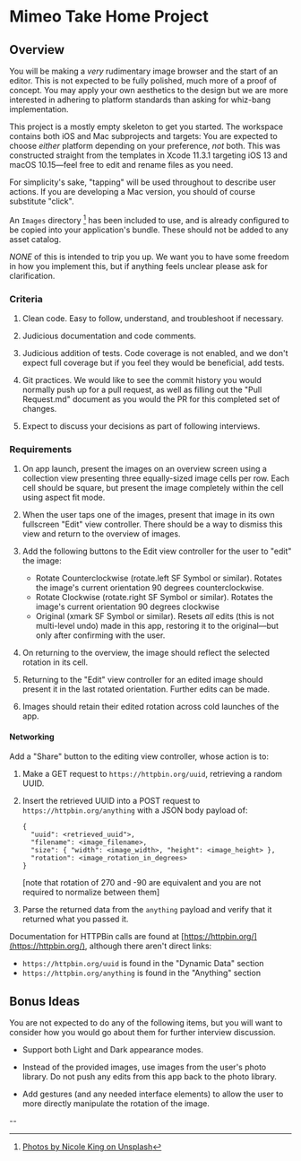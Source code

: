 # Mimeo Take Home Project

## Overview

You will be making a _very_ rudimentary image browser and the start of an editor. This is not expected to be fully polished, much more of a proof of concept. You may apply your own aesthetics to the design but we are more interested in adhering to platform standards than asking for whiz-bang implementation.

This project is a mostly empty skeleton to get you started. The workspace contains both iOS and Mac subprojects and targets: You are expected to choose _either_ platform depending on your preference, _not_ both. This was constructed straight from the templates in Xcode 11.3.1 targeting iOS 13 and macOS 10.15—feel free to edit and rename files as you need.

For simplicity's sake, "tapping" will be used throughout to describe user actions. If you are developing a Mac version, you should of course substitute "click".

An `Images` directory [^1] has been included to use, and is already configured to be copied into your application's bundle. These should not be added to any asset catalog.

*NONE* of this is intended to trip you up. We want you to have some freedom in how you implement this, but if anything feels unclear please ask for clarification.

### Criteria

1. Clean code. Easy to follow, understand, and troubleshoot if necessary.

2. Judicious documentation and code comments.

3. Judicious addition of tests. Code coverage is not enabled, and we don't expect full coverage but if you feel they would be beneficial, add tests. 

4. Git practices. We would like to see the commit history you would normally push up for a pull request, as well as filling out the "Pull Request.md" document as you would the PR for this completed set of changes.

5. Expect to discuss your decisions as part of following interviews.

### Requirements

1. On app launch, present the images on an overview screen using a collection view presenting three equally-sized image cells per row. Each cell should be square, but present the image completely within the cell using aspect fit mode.

2. When the user taps one of the images, present that image in its own fullscreen "Edit" view controller. There should be a way to dismiss this view and return to the overview of images.

3. Add the following buttons to the Edit view controller for the user to "edit" the image:
   - Rotate Counterclockwise (rotate.left SF Symbol or similar). Rotates the image's current orientation 90 degrees counterclockwise.
   - Rotate Clockwise (rotate.right SF Symbol or similar). Rotates the image's current orientation 90 degrees clockwise
   - Original (xmark SF Symbol or similar). Resets _all_ edits (this is not multi-level undo) made in this app, restoring it to the original—but only after confirming with the user.

4. On returning to the overview, the image should reflect the selected rotation in its cell.

5. Returning to the "Edit" view controller for an edited image should present it in the last rotated orientation. Further edits can be made.

6. Images should retain their edited rotation across cold launches of the app.

#### Networking

Add a "Share" button to the editing view controller, whose action is to:

1. Make a GET request to `https://httpbin.org/uuid`, retrieving a random UUID.
2. Insert the retrieved UUID into a POST request to `https://httpbin.org/anything` with a JSON body payload of: 

    ```
    { 
      "uuid": <retrieved_uuid">,
      "filename": <image_filename>,
      "size": { "width": <image_width>, "height": <image_height> },
      "rotation": <image_rotation_in_degrees>
    }
    ```

    [note that rotation of 270 and -90 are equivalent and you are not required to normalize between them]

3. Parse the returned data from the `anything` payload and verify that it returned what you passed it.

Documentation for HTTPBin calls are found at [https://httpbin.org/](https://httpbin.org/), although there aren't direct links:

- `https://httpbin.org/uuid` is found in the "Dynamic Data" section
- `https://httpbin.org/anything` is found in the "Anything" section

## Bonus Ideas

You are not expected to do any of the following items, but you will want to consider how you would go about them for further interview discussion.

- Support both Light and Dark appearance modes.

- Instead of the provided images, use images from the user's photo library. Do not push any edits from this app back to the photo library.

- Add gestures (and any needed interface elements) to allow the user to more directly manipulate the rotation of the image.

--

[^1]: [Photos by Nicole King on Unsplash](https://unsplash.com/@nicolek90)
